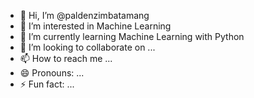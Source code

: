 - 👋 Hi, I’m @paldenzimbatamang
- 👀 I’m interested in Machine Learning
- 🌱 I’m currently learning Machine Learning with Python
- 💞️ I’m looking to collaborate on ...
- 📫 How to reach me ...
- 😄 Pronouns: ...
- ⚡ Fun fact: ...

<!---
paldenzimbatamang/paldenzimbatamang is a ✨ special ✨ repository because its `README.md` (this file) appears on your GitHub profile.
You can click the Preview link to take a look at your changes.
--->
